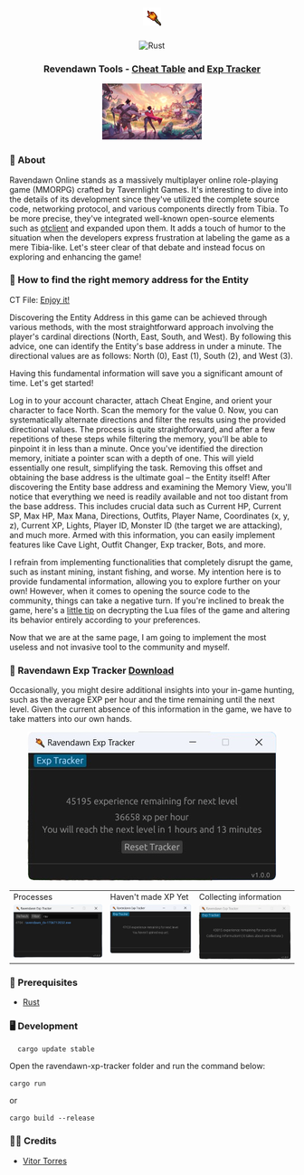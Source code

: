 <h1 align="center">
  <picture>
    <img src="./assets/icon.png" alt="Habemus Lux" />
  </picture>
</h1>

<div align="center">

![Rust](https://img.shields.io/badge/Rust-EF4A00.svg?style=flat-square)

</div>

<h3 align="center">
  Revendawn Tools - <a href="https://github.com/vtorres/ravendawn-tools/blob/main/ravendawn.CT">Cheat Table</a> and <a href="https://github.com/vtorres/ravendawn-tools/releases/tag/1.0.0">Exp Tracker</a>
</h3>

<div align="center">
  <picture>
    <img src="./assets/ravendawn.png" alt="Ravendawn" />
  </picture>
</div>

### 📖 About

Ravendawn Online stands as a massively multiplayer online role-playing game (MMORPG) crafted by Tavernlight Games. It's interesting to dive into the details of its development since they've utilized the complete source code, networking protocol, and various components directly from Tibia. To be more precise, they've integrated well-known open-source elements such as [otclient](https://github.com/edubart/otclient) and expanded upon them. It adds a touch of humor to the situation when the developers express frustration at labeling the game as a mere Tibia-like. Let's steer clear of that debate and instead focus on exploring and enhancing the game!

### 📖 How to find the right memory address for the Entity

CT File: [Enjoy it!](https://github.com/vtorres/ravendawn-tools/blob/main/ravendawn.CT)

Discovering the Entity Address in this game can be achieved through various methods, with the most straightforward approach involving the player's cardinal directions (North, East, South, and West). By following this advice, one can identify the Entity's base address in under a minute. The directional values are as follows: North (0), East (1), South (2), and West (3).

Having this fundamental information will save you a significant amount of time. Let's get started!

Log in to your account character, attach Cheat Engine, and orient your character to face North. Scan the memory for the value 0. Now, you can systematically alternate directions and filter the results using the provided directional values.
The process is quite straightforward, and after a few repetitions of these steps while filtering the memory, you'll be able to pinpoint it in less than a minute. Once you've identified the direction memory, initiate a pointer scan with a depth of one. This will yield essentially one result, simplifying the task. Removing this offset and obtaining the base address is the ultimate goal – the Entity itself!
After discovering the Entity base address and examining the Memory View, you'll notice that everything we need is readily available and not too distant from the base address. This includes crucial data such as Current HP, Current SP, Max HP, Max Mana, Directions, Outfits, Player Name, Coordinates (x, y, z), Current XP, Lights, Player ID, Monster ID (the target we are attacking), and much more. Armed with this information, you can easily implement features like Cave Light, Outfit Changer, Exp tracker, Bots, and more.

I refrain from implementing functionalities that completely disrupt the game, such as instant mining, instant fishing, and worse. My intention here is to provide fundamental information, allowing you to explore further on your own! However, when it comes to opening the source code to the community, things can take a negative turn. If you're inclined to break the game, here's a [little tip](https://github.com/vdsk/ravendawn-decrypt) on decrypting the Lua files of the game and altering its behavior entirely according to your preferences.

Now that we are at the same page, I am going to implement the most useless and not invasive tool to the community and myself.

### 🤖 Ravendawn Exp Tracker [Download](https://github.com/vtorres/ravendawn-tools/releases/tag/1.0.0)

Occasionally, you might desire additional insights into your in-game hunting, such as the average EXP per hour and the time remaining until the next level. Given the current absence of this information in the game, we have to take matters into our own hands.

<div align="center">
  <picture>
    <img src="./ravendawn-xp-tracker/assets/exp_tracker.png" alt="Ravendawn EXP Tracker" />
  </picture>
</div>

<table>
  <tr>
    <td>Processes</td>
    <td>Haven't made XP Yet</td>
    <td>Collecting information</td>
  </tr>
  <tr>
    <td valign="top"><img src="./ravendawn-xp-tracker/assets/process_selection.png"></td>
    <td valign="top"><img src="./ravendawn-xp-tracker/assets/havent_gain_xp.png"></td>
    <td valign="top"><img src="./ravendawn-xp-tracker/assets/collecting_information.png"></td>
  </tr>
 </table>

### 📕 Prerequisites

- [Rust](https://www.rust-lang.org/tools/install)

### 🖥️ Development

```shell
  cargo update stable
```

Open the ravendawn-xp-tracker folder and run the command below:

```shell
cargo run
```
or

```shell
cargo build --release
```

### 🏴‍☠️ Credits

- [Vitor Torres](https://github.com/vtorres/)